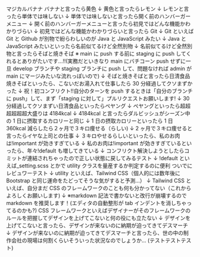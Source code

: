 マジカルバナナ
バナナと言ったら黄色
↓
黄色と言ったらレモン
↓
レモンと言ったら単体では味しない
↓
単体では味しないと言ったら開く前のハンバーガーメニュー
↓
開く前のハンバーガーメニューと言ったら初見ではどんな機能かわかりづらい
↓
初見ではどんな機能かわかりづらいと言ったら Git
↓
Git といえば Git と Github が別物で紛らわしいのが Java と JavaScript みたい
↓
Java と JavaScript みたいといったら名前似てるけど全然別物
↓
名前似てるけど全然別物と言ったらそばと焼きそば
※ main に push する前に staging に push してくれるとありがたいです...!!(実務だといきなり main にバチコーン push せずに一旦 develop ブランチや staging ブランチに push して、問題なければ admin が main にマージみたいな流れっぽいので)
↓
そばと焼きそばと言ったら日清食品
焼きそばといったら、こないだお湯入れて仕事したら 30 分経過してクソまずかった
↓
祝！初コンフリクト!!自分のターンを push するときは「自分のブランチに push」して、まず「staging に対して」プルリクエストお願いします!
↓
30 分経過してクソまずい日清食品といったらペヤング
↓
ペヤングといったら超超超超超超大盛りは 4184kcal
↓
4184kcal と言ったらダルビッシュがシーズン中の 1 日に摂取するカロリーと同じ
↓
1 日の摂取カロリーといったら 1 日 360kcal 減らしたら２ヶ月で３キロ痩せる（らしい)
↓
2 ヶ月で３キロ痩せると言ったらイヤな上司との仕事
↓
３キロやせるらしいといったら、私のお肉は!important が効きすぎている
↓
私のお肉は!important が効きすぎているといったら、年々!default も増してきている
↓
コンフリクト解決しようとしたらコミットが連結されちゃったので正しい状態に戻してみるテスト
↓
!default といえば\_setting.scss とかで utility クラスを量産するか判定するのに便利
ついでにレビュワーテスト
↓
utility といえば、Tailwind CSS（個人的には数年後に Bootstrap と同じ運命をたどってそうな気がすると予測…）
↓
Tailwind CSS といえば、自分まだ CSS のフレームワークのことも何も分かってない（これからよろしくお願いします)
↓
※markdown 記法で書かないと改行が崩壊するので markdown を推奨します！(エディタの自動整形が tab インデントを消しちゃってるのかも?)
CSS フレームワークといえばデザイナーがそのフレームワークのルールを把握してデザインを上げてこないと何の役にも立たない
↓
デザインを上げてこないと言ったら、デザインが来ないのに納期が迫ってきてデスマーチ
↓
デザインが来ないのに納期が迫ってきてデスマーチと言ったら、世の中の制作会社の現場は何割くらいそういった状況なのでしょうか…
(テストテストテスト)
